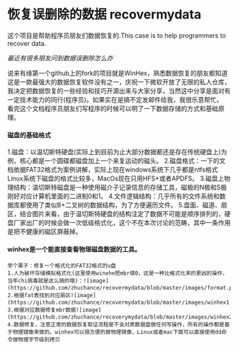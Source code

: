 # 恢复误删除的数据 recovermydata 
这个项目是帮助程序员朋友们数据恢复的.This case is to help programmers to recover data.

*最近有很多朋友问到数据误删除怎么办*`

说来有缘第一个github上的fork的项目就是WinHex，熟悉数据恢复的朋友都知道这是一款最强大的数据恢复软件没有之一，庆祝一下微软开放了无限的私人仓库，我决定把数据恢复的一些经验和技巧开源出来与大家分享，当然这中分享是面对有一定技术能力的同行(程序员)。如果实在是搞不定发邮件给我，我很乐意帮忙。
 看完这个文档程序员朋友们写程序的时候可以明了一下数据存储的方式和基础原理。

  
#### 磁盘的基础格式
  1.磁盘：以温切斯特硬盘(实际上到目前为止大部分数据都还是存在传统硬盘上)为例，核心都是一个圆碟都磁盘加上一个来复运动的磁头。
  2.磁盘格式：一下的文档依据FAT32格式为案例讲解，实际上现在windows系统下几乎都是ntfs格式Linux系统下磁盘的格式比较多，MacOs现在只用HFS+或者APDFS。
  3.磁盘上物理结构：温切斯特磁盘是一种使用磁介子记录信息的存储工具，磁极的N极和S极刚好对应计算机里面的二进制0和1。
  4.文件逻辑结构：几乎所有的文件系统和数据库都使用了类似B+二叉树的数据结构，为了方便遍历文件。
  5.盘面、磁道、扇区，结合图片来看，由于温切斯特硬盘的结构注定了数据不可能是顺序排列的，硬盘厂家出厂的时候会做一次低级格式化，这个不在本次讨论的范畴，其中一条作用是把不健康的磁区屏蔽掉。
  
  
#### winhex是一个能直接查看物理磁盘数据的工具。
    举个栗子：修复一个格式化的FAT32格式的u盘
    1.人为破坏存储模拟格式化(这里使用winehe把mbr填0，这是一种比格式化来的更凶的操作，当年chi病毒就是这么搞的哦)：![image](https://github.com/zhuchance/recovermydata/blob/master/images/format.png)
    2.根据fat表找到对应扇区![image](https://github.com/zhuchance/recovermydata/blob/master/images/winhex1.png)
    3.根据对应数据修复mbr数据![image](https://github.com/zhuchance/recoverymydata/blob/master/images/winhex2.png)
    4.数据修复，注意正常的数据恢复取证流程是不会对原数据盘做任何写操作，所有的操作都是基于物理镜像来做的。winhex可以很方便的做物理镜像，Linux或者mac下面可以直接使用dd命令做物理字节级别拷贝
    